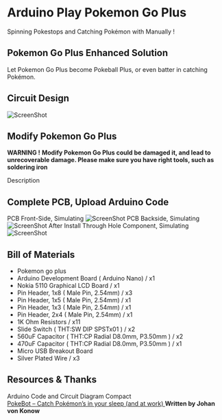 #  Arduino Play Pokemon Go Plus
Spinning Pokestops and Catching Pokémon with Manually !

## Pokemon Go Plus Enhanced Solution
Let Pokemon Go Plus become Pokeball Plus, or even batter in catching Pokémon.

## Circuit Design
![ScreenShot](https://github.takahashi65.info/lib_img/github_arduinoplaypokemon_circuit.png)

## Modify Pokemon Go Plus
**WARNING !**
**Modify Pokemon Go Plus could be damaged it, and lead to unrecoverable damage. Please make sure you have right tools, such as soldering iron**

Description

## Complete PCB, Upload Arduino Code
PCB Front-Side, Simulating
![ScreenShot](https://github.takahashi65.info/lib_img/github_arduinoplaypokemon_pcbf.png)
PCB Backside, Simulating
![ScreenShot](https://github.takahashi65.info/lib_img/github_arduinoplaypokemon_pcbb.png)
After Install Through Hole Component, Simulating
![ScreenShot](https://github.takahashi65.info/lib_img/github_arduinoplaypokemon_pcbtht.png)

## Bill of Materials
+ Pokemon go plus
+ Arduino Development Board  ( Arduino Nano) / x1
+ Nokia 5110 Graphical LCD Board / x1
+ Pin Header, 1x8 ( Male Pin, 2.54mm) / x3
+ Pin Header, 1x5 ( Male Pin, 2.54mm) / x1
+ Pin Header, 1x3 ( Male Pin, 2.54mm) / x1
+ Pin Header, 2x4 ( Male Pin, 2.54mm) / x1
+ 1K Ohm Resistors / x11
+ Slide Switch  ( THT:SW DIP SPSTx01 ) / x2
+ 560uF Capacitor ( THT:CP Radial D8.0mm, P3.50mm ) / x2
+ 470uF Capacitor ( THT:CP Radial D8.0mm, P3.50mm ) / x1
+ Micro USB Breakout Board
+ Silver Plated Wire / x3

## Resources & Thanks
Arduino Code and Circuit Diagram Compact<br>
[PokeBot – Catch Pokémon’s in your sleep (and at work) ](https://vonkonow.com/wordpress/2017/08/pokebot-catch-pokemons-in-your-sleep-and-at-work/)  **Written by Johan von Konow**